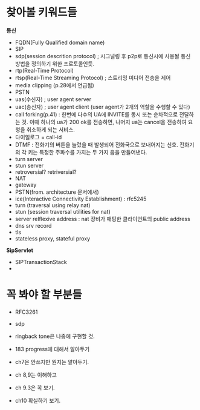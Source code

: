 찾아볼 키워드들
===============
**통신**  

-	FQDN(Fully Qualified domain name)
-	SIP
-	sdp(session descrition protocol) ; 시그널링 후 p2p로 통신시에 사용될 통신 방법을 정의하기 위한 프로토콜인듯.
-	rtp(Real-Time Protocol)
-	rtsp(Real-Time Streaming Protocol) ; 스트리밍 미디어 전송을 제어
-	media clipping (p.28에서 언급됨)
-	PSTN
-	uas(수신자) ; user agent server
-	uac(송신자) ; user agent client (user agent가 2개의 역할을 수행할 수 있다)
-	call forking(p.41) : 한번에 다수의 UA에 INVITE를 동시 또는 순차적으로 전달하는 것. 이때 하나의 ua가 200 ok를 전송하면, 나머지 ua는 cancel을 전송하여 요청을 취소하게 되는 서비스.
-	다이얼로그 = call-id
-	DTMF : 전화기의 버튼을 눌렀을 때 발생되어 전화국으로 보내어지는 신호. 전화기의 각 키는 특정한 주파수를 가지는 두 가지 음을 만들어낸다.
-	turn server  
-	stun server  
-	retroversial? retriversial?  
-	NAT
-	gateway  
-	PSTN(from. architecture 문서에서)
-	ice(Interactive Connectivity Establishment) : rfc5245
-	turn (traversal using relay nat)
-	stun (session traversal utilities for nat)
-	server relflexive address : nat 장비가 매핑한 클라이언트의 public address  
-	dns srv record  
-	tls  
- stateless proxy, stateful proxy

**SipServlet**  
- SIPTransactionStack
-

꼭 봐야 할 부분들
=================

-	RFC3261

-	sdp

-	ringback tone은 나중에 구현할 것.

-	183 progress에 대해서 알아두기

-	ch7은 안쓰지만 뭔지는 알아두기.

-	ch 8,9는 이해하고

-	ch 9.3은 꼭 보기.

-	ch10 확실하기 보기.
